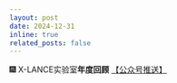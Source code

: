 ```yaml
---
layout: post
date: 2024-12-31
inline: true
related_posts: false
---
```


🎆 X-LANCE实验室**年度回顾** <a href="https://mp.weixin.qq.com/s/gVzlMJhUig05D_7YgvXysg"> 【公众号推送】</a>
